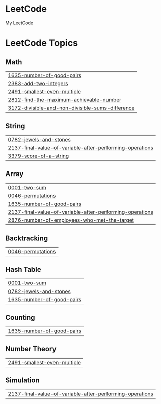 # LeetCode
My LeetCode

<!---LeetCode Topics Start-->
# LeetCode Topics
## Math
|  |
| ------- |
| [1635-number-of-good-pairs](https://github.com/GuiRodri06/LeetCode/tree/master/1635-number-of-good-pairs) |
| [2383-add-two-integers](https://github.com/GuiRodri06/LeetCode/tree/master/2383-add-two-integers) |
| [2491-smallest-even-multiple](https://github.com/GuiRodri06/LeetCode/tree/master/2491-smallest-even-multiple) |
| [2812-find-the-maximum-achievable-number](https://github.com/GuiRodri06/LeetCode/tree/master/2812-find-the-maximum-achievable-number) |
| [3172-divisible-and-non-divisible-sums-difference](https://github.com/GuiRodri06/LeetCode/tree/master/3172-divisible-and-non-divisible-sums-difference) |
## String
|  |
| ------- |
| [0782-jewels-and-stones](https://github.com/GuiRodri06/LeetCode/tree/master/0782-jewels-and-stones) |
| [2137-final-value-of-variable-after-performing-operations](https://github.com/GuiRodri06/LeetCode/tree/master/2137-final-value-of-variable-after-performing-operations) |
| [3379-score-of-a-string](https://github.com/GuiRodri06/LeetCode/tree/master/3379-score-of-a-string) |
## Array
|  |
| ------- |
| [0001-two-sum](https://github.com/GuiRodri06/LeetCode/tree/master/0001-two-sum) |
| [0046-permutations](https://github.com/GuiRodri06/LeetCode/tree/master/0046-permutations) |
| [1635-number-of-good-pairs](https://github.com/GuiRodri06/LeetCode/tree/master/1635-number-of-good-pairs) |
| [2137-final-value-of-variable-after-performing-operations](https://github.com/GuiRodri06/LeetCode/tree/master/2137-final-value-of-variable-after-performing-operations) |
| [2876-number-of-employees-who-met-the-target](https://github.com/GuiRodri06/LeetCode/tree/master/2876-number-of-employees-who-met-the-target) |
## Backtracking
|  |
| ------- |
| [0046-permutations](https://github.com/GuiRodri06/LeetCode/tree/master/0046-permutations) |
## Hash Table
|  |
| ------- |
| [0001-two-sum](https://github.com/GuiRodri06/LeetCode/tree/master/0001-two-sum) |
| [0782-jewels-and-stones](https://github.com/GuiRodri06/LeetCode/tree/master/0782-jewels-and-stones) |
| [1635-number-of-good-pairs](https://github.com/GuiRodri06/LeetCode/tree/master/1635-number-of-good-pairs) |
## Counting
|  |
| ------- |
| [1635-number-of-good-pairs](https://github.com/GuiRodri06/LeetCode/tree/master/1635-number-of-good-pairs) |
## Number Theory
|  |
| ------- |
| [2491-smallest-even-multiple](https://github.com/GuiRodri06/LeetCode/tree/master/2491-smallest-even-multiple) |
## Simulation
|  |
| ------- |
| [2137-final-value-of-variable-after-performing-operations](https://github.com/GuiRodri06/LeetCode/tree/master/2137-final-value-of-variable-after-performing-operations) |
<!---LeetCode Topics End-->